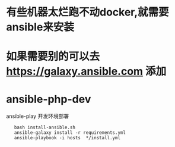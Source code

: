 # 有些机器太烂跑不动docker,就需要ansible来安装

# 如果需要别的可以去 https://galaxy.ansible.com 添加

# ansible-php-dev

ansible-play 开发环境部署
```
   bash install-ansible.sh
   ansible-galaxy install -r requirements.yml
   ansible-playbook -i hosts  */install.yml
```

